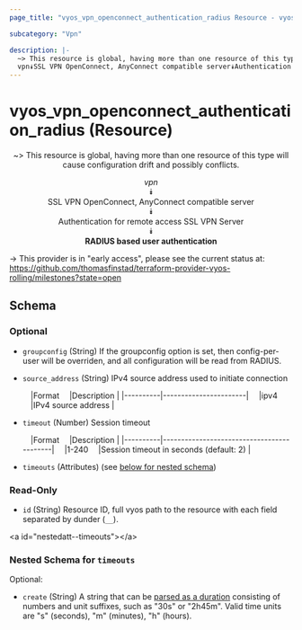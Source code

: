 ```yaml
---
page_title: "vyos_vpn_openconnect_authentication_radius Resource - vyos"

subcategory: "Vpn"

description: |- 
  ~> This resource is global, having more than one resource of this type will cause configuration drift and possibly conflicts.
  vpn⯯SSL VPN OpenConnect, AnyConnect compatible server⯯Authentication for remote access SSL VPN Server⯯RADIUS based user authentication
---
```


# vyos_vpn_openconnect_authentication_radius (Resource)
<center>

~> This resource is global, having more than one resource of this type will cause configuration drift and possibly conflicts.

*vpn*  
⯯  
SSL VPN OpenConnect, AnyConnect compatible server  
⯯  
Authentication for remote access SSL VPN Server  
⯯  
**RADIUS based user authentication**


</center>

-> This provider is in "early access", please see the current status at: https://github.com/thomasfinstad/terraform-provider-vyos-rolling/milestones?state=open

## Schema

### Optional

- `groupconfig` (String) If the groupconfig option is set, then config-per-user will be overriden, and all configuration will be read from RADIUS.
- `source_address` (String) IPv4 source address used to initiate connection

    &emsp;|Format  &emsp;|Description          |
    |----------|-----------------------|
    &emsp;|ipv4    &emsp;|IPv4 source address  |
- `timeout` (Number) Session timeout

    &emsp;|Format  &emsp;|Description                              |
    |----------|-------------------------------------------|
    &emsp;|1-240   &emsp;|Session timeout in seconds (default: 2)  |
- `timeouts` (Attributes) (see [below for nested schema](#nestedatt--timeouts))

### Read-Only

- `id` (String) Resource ID, full vyos path to the resource with each field separated by dunder (`__`).

&lt;a id=&#34;nestedatt--timeouts&#34;&gt;&lt;/a&gt;
### Nested Schema for `timeouts`

Optional:

- `create` (String) A string that can be [parsed as a duration](https://pkg.go.dev/time#ParseDuration) consisting of numbers and unit suffixes, such as &#34;30s&#34; or &#34;2h45m&#34;. Valid time units are &#34;s&#34; (seconds), &#34;m&#34; (minutes), &#34;h&#34; (hours).  
